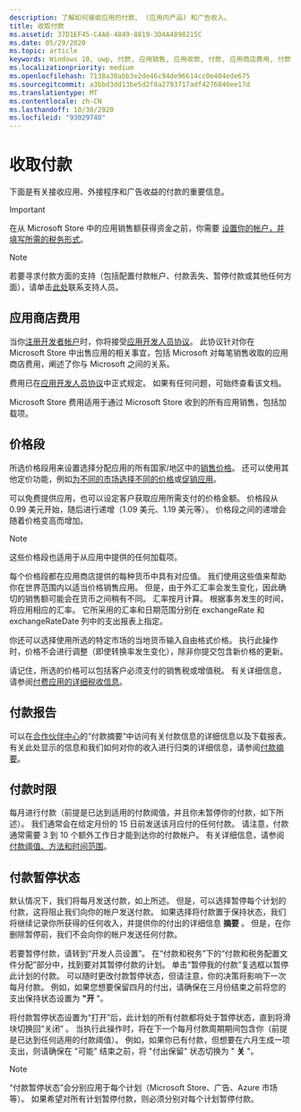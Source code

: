 ```yaml
---
description: 了解如何接收应用的付款、 (应用内产品) 和广告收入。
title: 收取付款
ms.assetid: 37D1EF45-C4A8-4849-8819-3D4A4898215C
ms.date: 05/29/2020
ms.topic: article
keywords: Windows 10, uwp, 付款, 应用销售, 应用收款, 付款, 应用商店费用, 付款暂停, 百分比
ms.localizationpriority: medium
ms.openlocfilehash: 7138a30abb3e2de46c94de96614cc0e404ede675
ms.sourcegitcommit: a3bbd3dd13be5d2f8a2793717adf4276840ee17d
ms.translationtype: MT
ms.contentlocale: zh-CN
ms.lasthandoff: 10/30/2020
ms.locfileid: "93029740"
---
```

# <a name="getting-paid"></a>收取付款
下面是有关接收应用、外接程序和广告收益的付款的重要信息。

> [!IMPORTANT]
> 在从 Microsoft Store 中的应用销售额获得资金之前，你需要 [设置你的帐户，并填写所需的税务形式](setting-up-your-payout-account-and-tax-forms.md)。

> [!NOTE]
> 若要寻求付款方面的支持（包括配置付款帐户、付款丢失、暂停付款或其他任何方面），请单击[此处](https://developer.microsoft.com/windows/support)联系支持人员。

## <a name="store-fee"></a>应用商店费用

当你[注册开发者帐户](https://developer.microsoft.com/store/register)时，你将接受[应用开发人员协议](/legal/windows/agreements/app-developer-agreement)。 此协议针对你在 Microsoft Store 中出售应用的相关事宜，包括 Microsoft 对每笔销售收取的应用商店费用，阐述了你与 Microsoft 之间的关系。

费用已在[应用开发人员协议](/legal/windows/agreements/app-developer-agreement)中正式规定。 如果有任何问题，可始终查看该文档。

Microsoft Store 费用适用于通过 Microsoft Store 收到的所有应用销售，包括加载项。


## <a name="price-tiers"></a>价格段

所选价格段用来设置选择分配应用的所有国家/地区中的[销售价格](set-and-schedule-app-pricing.md#base-price)。 还可以使用其他定价功能，例如[为不同的市场选择不同的价格](set-and-schedule-app-pricing.md#override-base-price-for-specific-markets)或[促销应用](put-apps-and-add-ons-on-sale.md)。

可以免费提供应用，也可以设定客户获取应用所需支付的价格金额。 价格段从 0.99 美元开始，随后进行递增（1.09 美元、1.19 美元等）。 价格段之间的递增会随着价格变高而增加。

> [!NOTE] 
> 这些价格段也适用于从应用中提供的任何加载项。

每个价格段都在应用商店提供的每种货币中具有对应值。 我们使用这些值来帮助你在世界范围内以适当价格销售应用。 但是，由于外汇汇率会发生变化，因此确切的销售额可能会在货币之间稍有不同。 汇率按月计算。 根据事务发生的时间，将应用相应的汇率。 它所采用的汇率和日期范围分别在 exchangeRate 和 exchangeRateDate 列中的支出报表上指定。

你还可以选择使用所选的特定市场的当地货币输入自由格式价格。 执行此操作时，价格不会进行调整（即使转换率发生变化），除非你提交包含新价格的更新。 

请记住，所选的价格可以包括客户必须支付的销售税或增值税。 有关详细信息，请参阅[付费应用的详细税收信息](tax-details-for-paid-apps.md)。


## <a name="payout-reporting"></a>付款报告

可以在[合作伙伴中心](https://partner.microsoft.com/dashboard)的“付款摘要”中访问有关付款信息的详细信息以及下载报表。 有关此处显示的信息和我们如何对你的收入进行归类的详细信息，请参阅[付款摘要](payout-summary.md)。


## <a name="payout-timeframe"></a>付款时限

每月进行付款（前提是已达到适用的付款阈值，并且你未暂停你的付款，如下所述）。 我们通常会在给定月份的 15 日前发送该月应付的任何付款。 请注意，付款通常需要 3 到 10 个额外工作日才能到达你的付款帐户。 有关详细信息，请参阅[付款阈值、方法和时间范围](payment-thresholds-methods-and-timeframes.md)。


##  <a name="payout-hold-status"></a>付款暂停状态

默认情况下，我们将每月发送付款，如上所述。 但是，可以选择暂停每个计划的付款，这将阻止我们向你的帐户发送付款。 如果选择将付款置于保持状态，我们将继续记录你所获得的任何收入，并提供你的付出的详细信息 **摘要** 。 但是，在你删除暂停前，我们不会向你的帐户发送任何付款。

若要暂停付款，请转到“开发人员设置”。 在“付款和税务”下的“付款和税务配置文件分配”部分中，找到要对其暂停付款的计划。 单击“暂停我的付款”复选框以暂停此计划的付款。 可以随时更改付款暂停状态，但请注意，你的决策将影响下一次每月付款。 例如，如果您想要保留四月的付出，请确保在三月份结束之前将您的支出保持状态设置为 **"开** "。

将付款暂停状态设置为“打开”后，此计划的所有付款都将处于暂停状态，直到将滑块切换回“关闭” 。 当执行此操作时，将在下一个每月付款周期期间包含你（前提是已达到任何适用的付款阈值）。 例如，如果你已有付款，但想要在六月生成一项支出，则请确保在 "可能" 结束之前，将 "付出保留" 状态切换为 " **关** "。

> [!NOTE]
> “付款暂停状态”会分别应用于每个计划（Microsoft Store、广告、Azure 市场等）。 如果希望对所有计划暂停付款，则必须分别对每个计划暂停付款。


 

 
